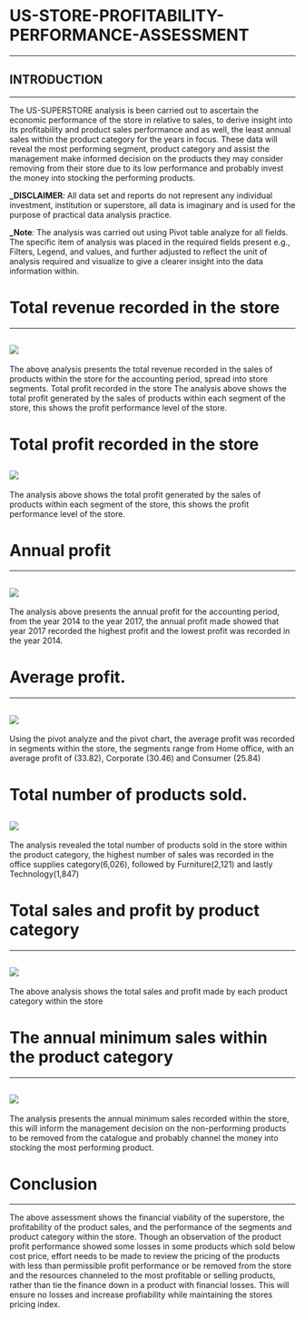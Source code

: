 # US-STORE-PROFITABILITY-PERFORMANCE-ASSESSMENT
----

## INTRODUCTION
---

The US-SUPERSTORE analysis is been carried out to ascertain the economic performance of the store in relative to sales, to derive insight into its profitability and product sales performance and as well, the least annual sales within the product category for the years in focus. These data will reveal the most performing segment, product category and assist the management make informed decision on the products they may consider removing from their store due to its low performance and probably invest the money into stocking the performing products. 

**_DISCLAIMER**_:_ All data set and reports do not represent any individual investment, institution or superstore, all data is imaginary and is used for the purpose of practical data analysis practice.

**_Note**_:_ The analysis was carried out using Pivot table analyze for all fields. The specific item of analysis was placed in the required fields present e.g., Filters, Legend, and values, and further adjusted to reflect the unit of analysis required and visualize to give a clearer insight into the data information within.

# Total revenue recorded in the store
----
![](totalrevenue.png)
---
The above analysis presents the total revenue recorded in the sales of products within the store for the accounting period, spread into store segments.
Total profit recorded in the store
The analysis above shows the total profit generated by the sales of products within each segment of the store, this shows the profit performance level of the store.


# Total profit recorded in the store
![](totalprofit.png)
----


The analysis above shows the total profit generated by the sales of products within each segment of the store, this shows the profit performance level of the store.

# Annual profit
----
![](annualprofit.png)
---
The analysis above presents the annual profit for the accounting period, from the year 2014 to the year 2017, the annual profit made showed that year 2017 recorded the highest profit and the lowest profit was recorded in the year 2014.

# Average profit.
-----
![](averageprofit.png)
-----

Using the pivot analyze and the pivot chart, the average profit was recorded in segments within the store, the segments range from Home office, with an average profit of (33.82), Corporate (30.46) and Consumer (25.84)

# Total number of products sold.
![](numbersales.png)
-----

The analysis revealed the total number of products sold in the store within the product category, the highest number of sales was recorded in the office supplies category(6,026), followed by Furniture(2,121) and lastly Technology(1,847)

# Total sales and profit by product category
------
![](totalsalesprofit.png)
-----
The above analysis shows the total sales and profit made by each product category within the store

# The annual minimum sales within the product category
----
![](annualminimumsales.png)
-----
The analysis presents the annual minimum sales recorded within the store, this will inform the management decision on the non-performing products to be removed from the catalogue and probably channel the money into stocking the most performing product.

# Conclusion
----
The above assessment shows the financial viability of the superstore, the profitability of the product sales, and the performance of the segments and product category within the store. Though an observation of the product profit performance showed some losses in some products which sold below cost price, effort needs to be made to review the pricing of the products with less than permissible profit performance or be removed from the store and the resources channeled to the most profitable or selling products, rather than tie the finance down in a product with financial losses. This will ensure no losses and increase profiability while maintaining the stores pricing index.



